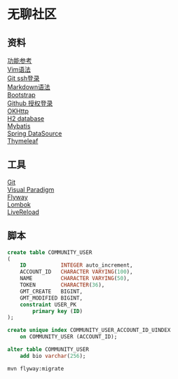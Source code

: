 # 无聊社区

## 资料
[功能参考](https://www.mawen.co/)  
[Vim语法](https://zhuanlan.zhihu.com/p/68111471)  
[Git ssh登录](https://blog.csdn.net/lonyw/article/details/75392410)  
[Markdown语法](https://markdown.com.cn/basic-syntax/)  
[Bootstrap](https://v3.bootcss.com/getting-started/)  
[Github 授权登录](https://docs.github.com/cn/developers/apps/building-oauth-apps/creating-an-oauth-app)  
[OKHttp](https://square.github.io/okhttp/)  
[H2 database](https://www.h2database.com/html/main.html)  
[Mybatis](https://mybatis.org/mybatis-3/zh/index.html)  
[Spring DataSource](https://docs.spring.io/spring-boot/docs/current/reference/html/data.html#data)  
[Thymeleaf](https://www.thymeleaf.org/doc/tutorials/3.0/usingthymeleaf.html)

## 工具
[Git](https://git-scm.com/)  
[Visual Paradigm](https://www.visual-paradigm.com/cn/)  
[Flyway](https://flywaydb.org/documentation/)  
[Lombok](https://projectlombok.org/)  
[LiveReload](https://chrome.google.com/webstore/detail/livereload/jnihajbhpnppcggbcgedagnkighmdlei?hl=zh-CN)

## 脚本
```sql
create table COMMUNITY_USER
(
    ID           INTEGER auto_increment,
    ACCOUNT_ID   CHARACTER VARYING(100),
    NAME         CHARACTER VARYING(50),
    TOKEN        CHARACTER(36),
    GMT_CREATE   BIGINT,
    GMT_MODIFIED BIGINT,
    constraint USER_PK
        primary key (ID)
);

create unique index COMMUNITY_USER_ACCOUNT_ID_UINDEX
    on COMMUNITY_USER (ACCOUNT_ID);

alter table COMMUNITY_USER
    add bio varchar(256);
```

```bash
mvn flyway:migrate
```